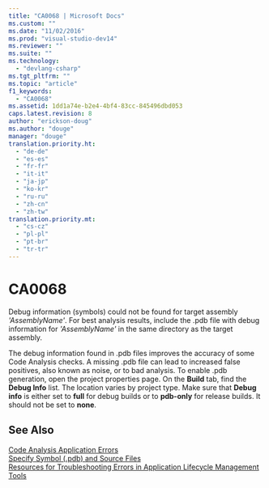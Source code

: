 ```yaml
---
title: "CA0068 | Microsoft Docs"
ms.custom: ""
ms.date: "11/02/2016"
ms.prod: "visual-studio-dev14"
ms.reviewer: ""
ms.suite: ""
ms.technology: 
  - "devlang-csharp"
ms.tgt_pltfrm: ""
ms.topic: "article"
f1_keywords: 
  - "CA0068"
ms.assetid: 1dd1a74e-b2e4-4bf4-83cc-845496dbd053
caps.latest.revision: 8
author: "erickson-doug"
ms.author: "douge"
manager: "douge"
translation.priority.ht: 
  - "de-de"
  - "es-es"
  - "fr-fr"
  - "it-it"
  - "ja-jp"
  - "ko-kr"
  - "ru-ru"
  - "zh-cn"
  - "zh-tw"
translation.priority.mt: 
  - "cs-cz"
  - "pl-pl"
  - "pt-br"
  - "tr-tr"
---
```

# CA0068
Debug information (symbols) could not be found for target assembly *'AssemblyName'*. For best analysis results, include the .pdb file with debug information for *'AssemblyName'* in the same directory as the target assembly.  
  
 The debug information found in .pdb files improves the accuracy of some Code Analysis checks. A missing .pdb file can lead to increased false positives, also known as noise, or to bad analysis. To enable .pdb generation, open the project properties page. On the **Build** tab, find the **Debug Info** list. The location varies by project type. Make sure that **Debug info** is either set to **full** for debug builds or to  **pdb-only** for release builds. It should not be set to **none**.  
  
## See Also  
 [Code Analysis Application Errors](../code-quality/code-analysis-application-errors.md)   
 [Specify Symbol (.pdb) and Source Files](../debugger/specify-symbol-dot-pdb-and-source-files-in-the-visual-studio-debugger.md)   
 [Resources for Troubleshooting Errors in Application Lifecycle Management Tools](../Topic/Resources%20for%20Troubleshooting%20Errors%20in%20Application%20Lifecycle%20Management%20Tools.md)